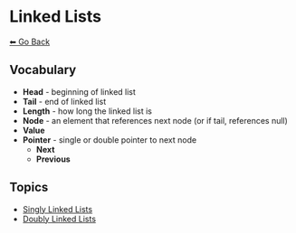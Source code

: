 # Linked Lists
[⬅ Go Back](/README.md)

## Vocabulary
- **Head** - beginning of linked list
- **Tail** - end of linked list
- **Length** - how long the linked list is
- **Node** - an element that references next node (or if tail, references null)
- **Value** 
- **Pointer** - single or double pointer to next node
  - **Next**
  - **Previous**

## Topics
- [Singly Linked Lists](/data-structures/singly-linked-lists.md)
- [Doubly Linked Lists](/data-structures/doubly-linked-lists.md)